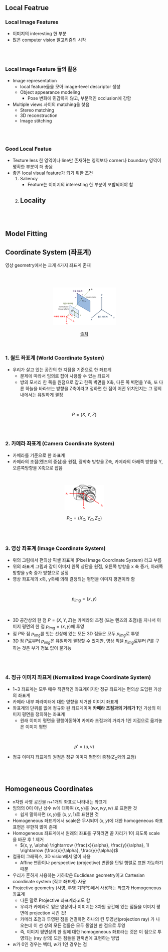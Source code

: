 #
## Local Featrue
### Local Image Features
- 이미지의 interesting 한 부분
- 많은 computer vision 알고리즘의 시작

<br>
<br>

### Local Image Feature 들의 활용
- Image representation
    - local feature들을 모아 image-level descriptor 생성
    - Object appearance modeling
        - Pose 변화에 민감하지 않고, 부분적인 occlusion에 강함
- Multiple views 사이의 matching을 찾음
    - Stereo matching
    - 3D reconstruction
    - Image stitching

<br>
<br>

### Good Local Featue
- Texture less 한 영역이나 line만 존재하는 영역보다 corner나 boundary 영역이 명확한 부분이 더 좋음
- 좋은 local visual feature가 되기 위한 조건
    1. Saliency
        - Feature는 이미지의 interesting 한 부분이 포함되어야 함
    2. Locality
        - 

<br>
<br>


## Model Fitting


## Coordinate System (좌표계)
영상 geometry에서는 크게 4가지 좌표계 존재

<br>
<br>


<p align=center><img src="images/1/1.png" width = 40%> </p>
<p align=center><a href="https://darkpgmr.tistory.com/77?category=460965">출처</a></p>

<br>

### 1. 월드 좌표계 (World Coordinate System)
- 우리가 살고 있는 공간의 한 지점을 기준으로 한 좌표계
    - 문제에 따라서 임의로 잡아 사용할 수 있는 좌표계
    - 방의 모서리 한 쪽을 원점으로 잡고 한쪽 벽면을 X축, 다른 쪽 벽면을 Y축, 또 다른 하늘을 바라보는 방향을 Z축이라고 정하면 한 점이 어떤 위치인지는 그 정의 내에서는 유일하게 결정

<br>

$$P=(X,Y,Z)$$

<br>
<br>

### 2. 카메라 좌표계 (Camera Coordinate System)
- 카메라를 기준으로 한 좌표계
- 카메라의 초점(렌즈의 중심)을 원점, 광학축 방향을 Z축, 카메라의 아래쪽 방향을 Y, 오른쪽방향을 X축으로 잡음

<br>

<p align=center><img src="images/1/2.png" width = 25%> </p>

$$P_{C}=(X_{C},Y_{C},Z_{C})$$

<br>
<br>

### 3. 영상 좌표계 (Image Coordinate System)
- 위의 그림에서 편의상 픽셀 좌표계 (Pixel Image Coordinate System) 라고 부름
- 위의 좌표계 그림과 같이 이미지 왼쪽 상단을 원점, 오른쪽 방향을 x 축 증가, 아래쪽 방향을 y축 증가 방향으로 설정
- 영상 좌표계의 x축, y축에 의해 결정되는 평면을 이미지 평면이라 함

<br>

$$p_{img}=(x,y)$$

<br>

- 3D 공간상의 한 점 $P=(X,Y,Z)$는 카메라의 초점 (또는 렌즈의 초점)을 지나서 이미지 평면의 한 점 $p_{img}=(x,y)$에 투영
- 점 $P$와 점 $p_{img}$를 잇는 선상에 있는 모든 3D 점들은 모두 $p_{img}$로 투영
- 3D 점 $P$로부터 $p_{img}$은 유일하게 결정할 수 있지만, 영상 픽셀 $p_{img}$로부터 $P$를 구하는 것은 부가 정보 없이 불가능

<br>
<br>

### 4. 정규 이미지 좌표계 (Normalized Image Coordinate System)
- 1~3 좌표계는 모두 매우 직관적인 좌표계이지만 정규 좌표계는 편의상 도입된 가상의 좌표계
- 카메라 내부 파라미터에 대한 영향을 제거한 이미지 좌표계
- 좌표계의 단위를 없애 정규화 된 좌표계이며 **카메라 초점과의 거리가 1**인 가상의 이미지 평면을 정의하는 좌표계
    - 원래 이미지 평면을 평행이동하여 카메라 초점과의 거리가 1인 지점으로 옮겨놓은 이미지 평면
<br>

$$p'=(u,v)$$


- 정규 이미지 좌표계의 원점은 정규 이미지 평면의 중점($Z_{C}$와의 교점)

<br>
<br>



## Homogeneous Coordinates
- n차원 사영 공간을 n+1개의 좌표로 나타내는 좌표계
- 임의의 0이 아닌 상수 $w$에 대하여 $(x, y)$를 $(wx, wy, w)$ 로 표현한 것  
    - 쉽게 말하자면 $(x, y)$를 $(x, y, 1)$로 표현한 것
- Homogeneous 좌표계에서 scale은 무시되며 $(x, y)$에 대한 homogeneous 좌표 표현은 무한히 많이 존재 
- Homogeneous 좌표계에서 원래의 좌표를 구하려면 끝 자리가 1이 되도록 scale을 바꾼 후 1 제거
    - $(x, y, \alpha) \rightarrow (\frac{x}{\alpha}, \frac{y}{\alpha}, 1) \rightarrow (\frac{x}{\alpha}, \frac{y}{\alpha})$
- 컴퓨터 그래픽스, 3D vision에서 많이 사용
    - Affine 변환이나 perspective (projective) 변환을 단일 행렬로 표현 가능하기 때문
- 우리가 흔하게 사용하는 기하학은 Euclidean geometry이고 Cartesian coordinate system (직교 좌표계) 사용
- Projective geometry (사영, 투영 기하학)에서 사용하는 좌표가 Homogeneous 좌표계
    - 다른 말로 Projective 좌표계라고도 함
    - 우리가 카메라로 얻은 영상이나 이미지는 3차원 공간에 있는 점들을 이미지 평면에 projection 시킨 것!
    - 카메라 초점과 투영된 점을 연결하면 하나의 킨 투영선(projection ray) 가 나오는데 이 선 상의 모든 점들은 모두 동일한 한 점으로 투영
    - 즉, 이미지 평면상의 한 점에 대한 homogeneous 좌표라는 것은 이 점으로 투영되는 (ray 상의) 모든 점들을 한꺼번에 표현하는 방법
- $w$가 0인 경우는 벡터, $w$가 1인 경우는 점 